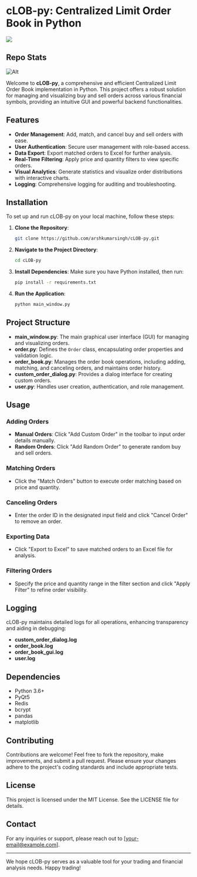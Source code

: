 # cLOB-py: Centralized Limit Order Book in Python

</a>
    <a href="[https://github.com/arshkumarsingh/cLOB-py/blob/LICENSE]">
    <img src="https://img.shields.io/github/license/arshkumarsingh/cLOB-py"/>
</a>

## Repo Stats

![Alt](https://repobeats.axiom.co/api/embed/109bbd3a3002d66cea2ad9243f78cbea720c219a.svg "Repobeats analytics image")

Welcome to **cLOB-py**, a comprehensive and efficient Centralized Limit Order Book implementation in Python. This project offers a robust solution for managing and visualizing buy and sell orders across various financial symbols, providing an intuitive GUI and powerful backend functionalities.

## Features

- **Order Management**: Add, match, and cancel buy and sell orders with ease.
- **User Authentication**: Secure user management with role-based access.
- **Data Export**: Export matched orders to Excel for further analysis.
- **Real-Time Filtering**: Apply price and quantity filters to view specific orders.
- **Visual Analytics**: Generate statistics and visualize order distributions with interactive charts.
- **Logging**: Comprehensive logging for auditing and troubleshooting.

## Installation

To set up and run cLOB-py on your local machine, follow these steps:

1. **Clone the Repository**:

   ```bash
   git clone https://github.com/arshkumarsingh/cLOB-py.git
   ```

2. **Navigate to the Project Directory**:

   ```bash
   cd cLOB-py
   ```

3. **Install Dependencies**:
   Make sure you have Python installed, then run:

   ```bash
   pip install -r requirements.txt
   ```

4. **Run the Application**:

   ```bash
   python main_window.py
   ```

## Project Structure

- **main_window.py**: The main graphical user interface (GUI) for managing and visualizing orders.
- **order.py**: Defines the `Order` class, encapsulating order properties and validation logic.
- **order_book.py**: Manages the order book operations, including adding, matching, and canceling orders, and maintains order history.
- **custom_order_dialog.py**: Provides a dialog interface for creating custom orders.
- **user.py**: Handles user creation, authentication, and role management.

## Usage

### Adding Orders

- **Manual Orders**: Click "Add Custom Order" in the toolbar to input order details manually.
- **Random Orders**: Click "Add Random Order" to generate random buy and sell orders.

### Matching Orders

- Click the "Match Orders" button to execute order matching based on price and quantity.

### Canceling Orders

- Enter the order ID in the designated input field and click "Cancel Order" to remove an order.

### Exporting Data

- Click "Export to Excel" to save matched orders to an Excel file for analysis.

### Filtering Orders

- Specify the price and quantity range in the filter section and click "Apply Filter" to refine order visibility.

## Logging

cLOB-py maintains detailed logs for all operations, enhancing transparency and aiding in debugging:

- **custom_order_dialog.log**
- **order_book.log**
- **order_book_gui.log**
- **user.log**

## Dependencies

- Python 3.6+
- PyQt5
- Redis
- bcrypt
- pandas
- matplotlib

## Contributing

Contributions are welcome! Feel free to fork the repository, make improvements, and submit a pull request. Please ensure your changes adhere to the project's coding standards and include appropriate tests.

## License

This project is licensed under the MIT License. See the LICENSE file for details.

## Contact

For any inquiries or support, please reach out to [your-email@example.com].

---

We hope cLOB-py serves as a valuable tool for your trading and financial analysis needs. Happy trading!
